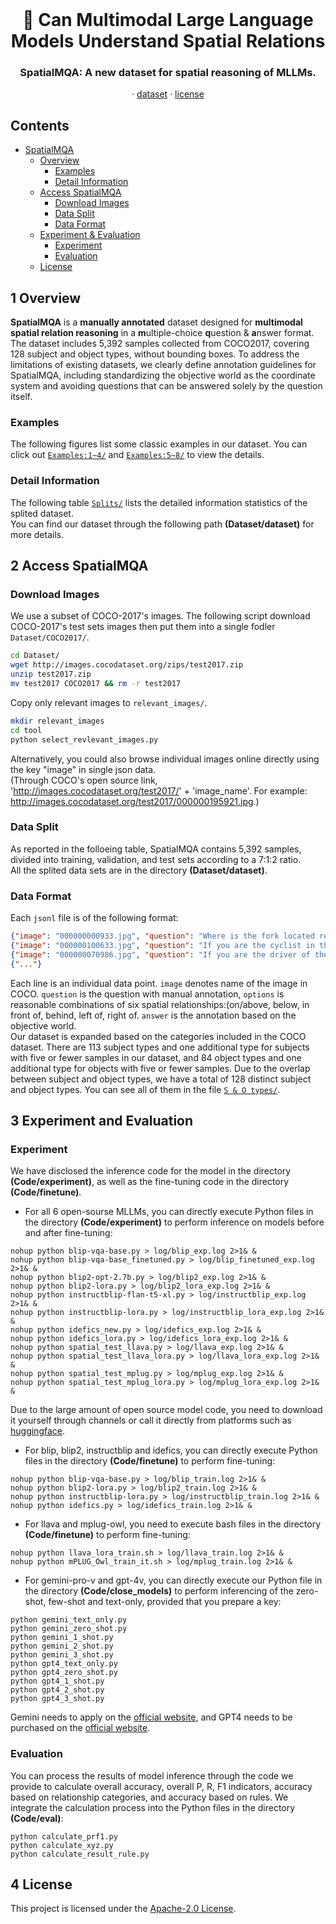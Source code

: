<br />
<p align="center">
  <h1 align="center"> 🔭 Can Multimodal Large Language Models Understand Spatial Relations</h1>
  <h3 align="center">SpatialMQA: A new dataset for spatial reasoning of MLLMs.</h3>
  
  <p align="center">  
<!--     <a href="https://arxiv.org/abs/2205.00363">arxiv</a> -->
    ·
    <a href="https://github.com/ziyan-xiaoyu/SpatialMQA/blob/master/Dataset">dataset</a>
    ·
    <a href="https://github.com/ziyan-xiaoyu/SpatialMQA/blob/master/LICENSE">license</a>
<!--     <a href="https://paperswithcode.com/sota/visual-reasoning-on-vsr">benchmark</a> -->
    
  </p>
</p>


## Contents

- [SpatialMQA](#Contents)
  - [Overview](#1-Overview)
    - [Examples](#Examples)
    - [Detail Information](#Detail-Information)
  - [Access SpatialMQA](#2-Access-SpatialMQA)
    - [Download Images](#Download-Images)
    - [Data Split](#Data-Split)
    - [Data Format](#Data-Format)
  - [Experiment & Evaluation](#3-Experiment-and-Evaluation)
    - [Experiment](#Experiment)
    - [Evaluation](#Evaluation)
  - [License](#4-License)




## 1 Overview
**SpatialMQA** is a **manually annotated** dataset designed for **multimodal spatial relation reasoning** in a **m**ultiple-choice **q**uestion & **a**nswer format.
The dataset includes 5,392 samples collected from COCO2017, covering 128 subject and object types, without bounding boxes. To address the limitations of existing datasets, we clearly define annotation guidelines for SpatialMQA, including standardizing the objective world as the coordinate system and avoiding questions that can be answered solely by the question itself. 

### Examples
The following figures list some classic examples in our dataset. You can click out [`Examples:1~4/`](Examples/examples_1-4.png) and [`Examples:5~8/`](Examples/examples_5-8.png) to view the details.

### Detail Information
The following table [`Splits/`](Comparison/splits.png) lists the detailed information statistics of the splited dataset.
<br>
You can find our dataset through the following path **(Dataset/dataset)** for more details.


## 2 Access SpatialMQA
### Download Images
We use a subset of COCO-2017's images. The following script download COCO-2017's test sets images then put them into a single fodler `Dataset/COCO2017/`.

```bash
cd Dataset/ 
wget http://images.cocodataset.org/zips/test2017.zip
unzip test2017.zip
mv test2017 COCO2017 && rm -r test2017
```
Copy only relevant images to `relevant_images/`.
```bash
mkdir relevant_images
cd tool
python select_revlevant_images.py
```
Alternatively, you could also browse individual images online directly using the key "image" in single json data.
<br>(Through COCO's open source link, 'http://images.cocodataset.org/test2017/' + 'image_name'. For example: http://images.cocodataset.org/test2017/000000195921.jpg.)

###  Data Split
As reported in the folloeing table, SpatialMQA contains 5,392 samples, divided into training, validation, and test sets according to a 7:1:2 ratio.
<br>All the splited data sets are in the directory **(Dataset/dataset)**. 

### Data Format
Each `jsonl` file is of the following format:
```json
{"image": "000000000933.jpg", "question": "Where is the fork located relative to the pizza?", "options": ["on/above", "below", "in front of", "behind", "left of", "right of"], "answer": "right of"}
{"image": "000000100633.jpg", "question": "If you are the cyclist in the image, where is the dog located relative to you?", "options": ["in front of", "behind", "left of", "right of"], "answer": "behind"}
{"image": "000000070986.jpg", "question": "If you are the driver of the bus in the image, from your perspective, where is the red car located relative to the bus?", "options": ["in front of", "behind", "left of", "right of"], "answer": "left of"}
{"..."}
```
Each line is an individual data point.
`image` denotes name of the image in COCO. `question` is the question with manual annotation, `options` is reasonable combinations of six spatial relationships:(on/above, below, in front of, behind, left of, right of. `answer` is the annotation based on the objective world.
<br>
Our dataset is expanded based on the categories included in the COCO dataset. There are 113 subject types and one additional type for subjects with five or fewer samples in our dataset, and 84 object types and one additional type for objects with five or fewer samples. Due to the overlap between subject and object types, we have a total of 128 distinct subject and object types. You can see all of them in the file [`S & O types/`](Dataset/types/types.txt). 


## 3 Experiment and Evaluation
### Experiment
We have disclosed the inference code for the model in the directory **(Code/experiment)**,  as well as the fine-tuning code in the directory **(Code/finetune)**.
<br>
- For all 6 open-sourse MLLMs, you can directly execute Python files in the directory **(Code/experiment)** to perform inference on models before and after fine-tuning: 
```
nohup python blip-vqa-base.py > log/blip_exp.log 2>1& &
nohup python blip-vqa-base_finetuned.py > log/blip_finetuned_exp.log 2>1& &
nohup python blip2-opt-2.7b.py > log/blip2_exp.log 2>1& &
nohup python blip2-lora.py > log/blip2_lora_exp.log 2>1& &
nohup python instructblip-flan-t5-xl.py > log/instructblip_exp.log 2>1& &
nohup python instructblip-lora.py > log/instructblip_lora_exp.log 2>1& &
nohup python idefics_new.py > log/idefics_exp.log 2>1& &
nohup python idefics_lora.py > log/idefics_lora_exp.log 2>1& &
nohup python spatial_test_llava.py > log/llava_exp.log 2>1& &
nohup python spatial_test_llava_lora.py > log/llava_lora_exp.log 2>1& &
nohup python spatial_test_mplug.py > log/mplug_exp.log 2>1& &
nohup python spatial_test_mplug_lora.py > log/mplug_lora_exp.log 2>1& &
```
Due to the large amount of open source model code, you need to download it yourself through channels or call it directly from platforms such as [huggingface](https://huggingface.co).
<br>
- For blip, blip2, instructblip and idefics, you can directly execute Python files in the directory **(Code/finetune)** to perform fine-tuning: 
```
nohup python blip-vqa-base.py > log/blip_train.log 2>1& &
nohup python blip2-lora.py > log/blip2_train.log 2>1& &
nohup python instructblip-lora.py > log/instructblip_train.log 2>1& &
nohup python idefics.py > log/idefics_train.log 2>1& &
```
- For llava and mplug-owl, you need to execute bash files in the directory **(Code/finetune)** to perform fine-tuning:
```
nohup python llava_lora_train.sh > log/llava_train.log 2>1& &
nohup python mPLUG_Owl_train_it.sh > log/mplug_train.log 2>1& &
```
- For gemini-pro-v and gpt-4v, you can directly execute our Python file in the directory **(Code/close_models)** to perform inferencing of the zero-shot, few-shot and text-only, provided that you prepare a key:
```
python gemini_text_only.py
python gemini_zero_shot.py
python gemini_1_shot.py
python gemini_2_shot.py
python gemini_3_shot.py
python gpt4_text_only.py
python gpt4_zero_shot.py
python gpt4_1_shot.py
python gpt4_2_shot.py
python gpt4_3_shot.py
```
Gemini needs to apply on the [official website](https://aistudio.google.com/app/apikey), and GPT4 needs to be purchased on the [official website](https://openai.com/).

### Evaluation
You can process the results of model inference through the code we provide to calculate overall accuracy, overall P, R, F1 indicators, accuracy based on relationship categories, and accuracy based on rules. We integrate the calculation process into the Python files in the directory **(Code/eval)**:
```
python calculate_prf1.py
python calculate_xyz.py
python calculate_result_rule.py
```

## 4 License
This project is licensed under the [Apache-2.0 License](LICENSE).
